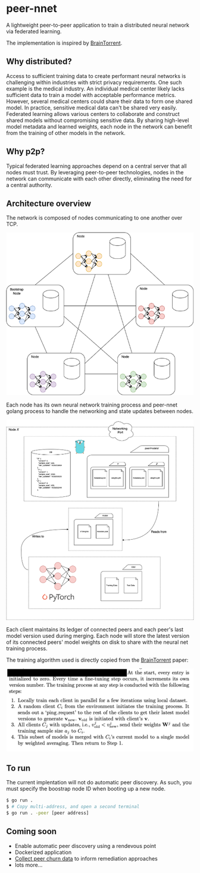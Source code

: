 # peer-nnet

A lightweight peer-to-peer application to train a distributed neural network via federated learning.

The implementation is inspired by [BrainTorrent][].

## Why distributed?

Access to sufficient training data to create performant neural networks is challenging within industries with strict privacy requirements. One such example is the medical industry. An individual medical center likely lacks sufficient data to train a model with acceptable performance metrics. However, several medical centers could share their data to form one shared model. In practice, sensitive medical data can't be shared very easily. Federated learning allows various centers to collaborate and construct shared models without compromising sensitive data. By sharing high-level model metadata and learned weights, each node in the network can benefit from the training of other models in the network.

## Why p2p?

Typical federated learning approaches depend on a central server that all nodes must trust. By leveraging peer-to-peer technologies, nodes in the network can communicate with each other directly, eliminating the need for a central authority.

## Architecture overview

The network is composed of nodes communicating to one another over TCP.

![network](./assets/network-diag.png)

Each node has its own neural network training process and peer-nnet golang process to handle the networking and state updates between nodes.

![node](./assets/node-diag.png)

Each client maintains its ledger of connected peers and each peer's last model version used during merging. Each node will store the latest version of its connected peers' model weights on disk to share with the neural net training process.

The training algorithm used is directly copied from the [BrainTorrent][] paper:

![training-steps](./assets/training-steps.png)

## To run

The current implentation will not do automatic peer discovery. As such, you must specify the boostrap node ID when booting up a new node.

```bash
$ go run .
$ # Copy multi-address, and open a second terminal
$ go run . -peer [peer address]
```

## Coming soon

- Enable automatic peer discovery using a rendevous point
- Dockerized application
- [Collect peer churn data](https://github.com/willscott/ipfs-counter/blob/willscott/churn/main.go) to inform remediation approaches
- lots more...

[braintorrent]: https://arxiv.org/pdf/1905.06731.pdf
